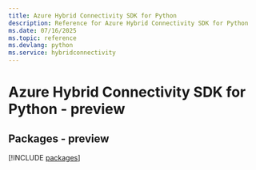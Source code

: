 ```yaml
---
title: Azure Hybrid Connectivity SDK for Python
description: Reference for Azure Hybrid Connectivity SDK for Python
ms.date: 07/16/2025
ms.topic: reference
ms.devlang: python
ms.service: hybridconnectivity
---
```

# Azure Hybrid Connectivity SDK for Python - preview
## Packages - preview
[!INCLUDE [packages](hybrid-connectivity-index.md)]